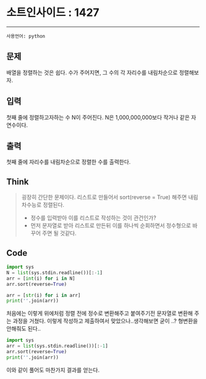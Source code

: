 # 소트인사이드 : 1427
--------
```사용언어: python```

## 문제

배열을 정렬하는 것은 쉽다. 수가 주어지면, 그 수의 각 자리수를 내림차순으로 정렬해보자.

## 입력

첫째 줄에 정렬하고자하는 수 N이 주어진다. N은 1,000,000,000보다 작거나 같은 자연수이다.

## 출력

첫째 줄에 자리수를 내림차순으로 정렬한 수를 출력한다.

## Think

>굉장히 간단한 문제이다. 리스트로 만들어서 sort(reverse = True) 해주면 내림차수능로 정렬된다. 
>
>+ 정수를 입력받아 이를 리스트로 작성하는 것이 관건인가?
>+ 먼저 문자열로 받아 리스트로 만든뒤 이를 하나씩 순회하면서 정수형으로 바꾸어 주면 될 것같다.

## Code

```python
import sys
N = list(sys.stdin.readline())[:-1]
arr = [int(i) for i in N]
arr.sort(reverse=True)

arr = [str(i) for i in arr]
print(''.join(arr))
```

처음에는 이렇게 위에처럼 정렬 전에 정수로 변환해주고 붙여주기전 문자열로 변환해 주는 과정을 거쳤다. 이렇게 작성하고 제출하여서 맞았으나..생각해보면 굳이 ..? 형변환을 안해줘도 된다..

```python
import sys
arr = list(sys.stdin.readline())[:-1]
arr.sort(reverse=True)
print(''.join(arr))
```

이와 같이 풀어도 마찬가지 결과를 얻는다.

